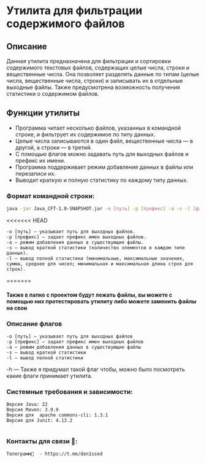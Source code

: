 # Утилита для фильтрации содержимого файлов

## Описание

Данная утилита предназначена для фильтрации и сортировки содержимого текстовых файлов, содержащих целые числа, строки и вещественные числа. Она позволяет разделять данные по типам (целые числа, вещественные числа, строки) и записывать их в отдельные выходные файлы. Также предусмотрена возможность получения статистики о содержимом файлов.

## Функции утилиты

-  Программа читает несколько файлов, указанных в командной строке, и фильтрует их содержимое по типу данных.
-  Целые числа записываются в один файл, вещественные числа — в другой, а строки — в третий.
-  С помощью флагов можно задавать путь для выходных файлов и префикс их имени.
-  Программа поддерживает режим добавления данных в файлы или перезаписи их.
-  Выводит краткую и полную статистику по каждому типу данных.

### Формат командной строки:

```bash
java -jar Java_CFT-1.0-SNAPSHOT.jar -o [путь] -p [префикс] -a -s -l [файлы...]
```

<<<<<<< HEAD
```Описание флагов
-o [путь] — указывает путь для выходных файлов.
-p [префикс] — задает префикс имен выходных файлов.
-a — режим добавления данных в существующие файлы.
-s — вывод краткой статистики (количество элементов в каждом типе данных).
-l — вывод полной статистики (минимальные, максимальные значения, сумма, среднее для чисел; минимальная и максимальная длина строк для строк).
```
=======
<h4>Также в папке с проектом будут лежать файлы, вы можете с помощью них протестировать утилиту либо можете заменить файлы на свои </h4>

### Описание флагов
```
-o [путь] — указывает путь для выходных файлов
-p [префикс] — задает префикс имен выходных файлов
-a — режим добавления данных в существующие файлы
-s — вывод краткой статистики
-l — вывод полной статистики
```
-h — Также я придумал такой флаг чтобы, можно было посмотреть какие флаги принимает утилита.

### Системные требования и зависимости:
```
Версия Java: 22 
Версия Maven: 3.9.9 
Версия для  apache commons-cli: 1.3.1
Версия для Junit: 4.13.2
 
```

### Контакты для связи 📱:
```
Телеграмм📱  - https://t.me/den1ssed
```

